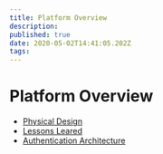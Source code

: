 ```yaml
---
title: Platform Overview
description: 
published: true
date: 2020-05-02T14:41:05.202Z
tags: 
---
```


# Platform Overview

* [Physical Design](design)
* [Lessons Leared](lessons)
* [Authentication Architecture](authentication)